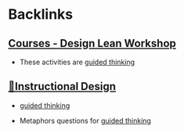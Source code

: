 
# Backlinks
## [Courses - Design Lean Workshop](<Courses - Design Lean Workshop.md>)
- These activities are [guided thinking](<guided thinking.md>)

## [🌱Instructional Design](<🌱Instructional Design.md>)
- [guided thinking](<guided thinking.md>)

- Metaphors questions for [guided thinking](<guided thinking.md>)

